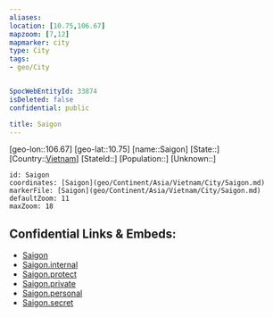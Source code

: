 ```yaml
---
aliases: 
location: [10.75,106.67]
mapzoom: [7,12] 
mapmarker: city 
type: City
tags:
- geo/City


SpocWebEntityId: 33874
isDeleted: false
confidential: public

title: Saigon
---
```

[geo-lon::106.67]
[geo-lat::10.75]
[name::Saigon]
[State::]
[Country::[Vietnam](geo/Continent/Asia/Vietnam.md)]
[StateId::]
[Population::]
[Unknown::]


```leaflet
id: Saigon
coordinates: [Saigon](geo/Continent/Asia/Vietnam/City/Saigon.md)
markerFile: [Saigon](geo/Continent/Asia/Vietnam/City/Saigon.md)
defaultZoom: 11 
maxZoom: 18
```


## Confidential Links & Embeds: 
- [Saigon](../../../../../../_public/geo/Continent/Asia/Vietnam/City/Saigon.md) 
- [Saigon.internal](../../../../../../_internal/geo/Continent/Asia/Vietnam/City/Saigon.internal.md) 
- [Saigon.protect](../../../../../../_protect/geo/Continent/Asia/Vietnam/City/Saigon.protect.md) 
- [Saigon.private](../../../../../../_private/geo/Continent/Asia/Vietnam/City/Saigon.private.md) 
- [Saigon.personal](../../../../../../_personal/geo/Continent/Asia/Vietnam/City/Saigon.personal.md) 
- [Saigon.secret](../../../../../../_secret/geo/Continent/Asia/Vietnam/City/Saigon.secret.md) 

